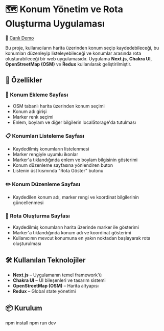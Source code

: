 # 🗺️ Konum Yönetim ve Rota Oluşturma Uygulaması

🔗 [Canlı Demo](https://location-next-app.netlify.app/)

Bu proje, kullanıcıların harita üzerinden konum seçip kaydedebileceği, bu konumları düzenleyip listeleyebileceği ve konumlar arasında rota oluşturabileceği bir web uygulamasıdır. Uygulama **Next.js**, **Chakra UI**, **OpenStreetMap (OSM)** ve **Redux** kullanılarak geliştirilmiştir. 

## 🚀 Özellikler

### 📍 Konum Ekleme Sayfası
- OSM tabanlı harita üzerinden konum seçimi
- Konum adı girişi
- Marker renk seçimi
- Enlem, boylam ve diğer bilgilerin localStorage'da tutulması

### 📋 Konumları Listeleme Sayfası
- Kaydedilmiş konumların listelenmesi
- Marker rengiyle uyumlu ikonlar
- Marker'a tıklandığında enlem ve boylam bilgisinin gösterimi
- Konum düzenleme sayfasına yönlendiren buton
- Listenin üst kısmında "Rota Göster" butonu

### ✏️ Konum Düzenleme Sayfası
- Kaydedilen konum adı, marker rengi ve koordinat bilgilerinin güncellenmesi

### 🧭 Rota Oluşturma Sayfası
- Kaydedilmiş konumların harita üzerinde marker ile gösterimi
- Marker'a tıklandığında konum adı ve koordinat gösterimi
- Kullanıcının mevcut konumuna en yakın noktadan başlayarak rota oluşturulması

## 🛠️ Kullanılan Teknolojiler

- **Next.js** – Uygulamanın temel framework'ü
- **Chakra UI** – UI bileşenleri ve tasarım sistemi
- **OpenStreetMap (OSM)** – Harita altyapısı
- **Redux** – Global state yönetimi

## 📦 Kurulum

npm install
npm run dev
